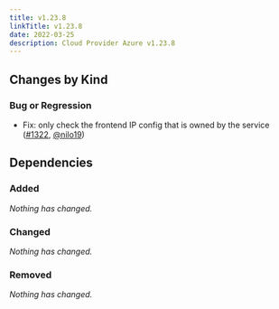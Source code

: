 ```yaml
---
title: v1.23.8
linkTitle: v1.23.8
date: 2022-03-25
description: Cloud Provider Azure v1.23.8
---
```



## Changes by Kind

### Bug or Regression

- Fix: only check the frontend IP config that is owned by the service ([#1322](https://github.com/kubernetes-sigs/cloud-provider-azure/pull/1322), [@nilo19](https://github.com/nilo19))

## Dependencies

### Added
_Nothing has changed._

### Changed
_Nothing has changed._

### Removed
_Nothing has changed._
